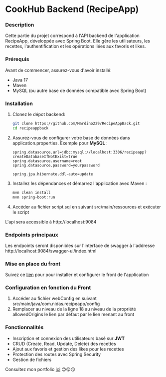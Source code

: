 # CookHub Backend (RecipeApp)

### Description

Cette partie du projet correspond à l'API backend de 
l'application RecipeApp, 
développée avec Spring Boot. 
Elle gère les utilisateurs, les recettes, l'authentification et 
les opérations liées aux favoris et likes.

### Prérequis 

Avant de commencer, assurez-vous d'avoir installé: 

 - Java 17
 - Maven
 - MySQL (ou autre base de données compatible avec Spring Boot)

### Installation

1. Clonez le dépot backend:
    
    ```bash 
    git clone https://github.com/Mardino229/RecipeAppBack.git
    cd recipeappback
    ```

2. Assurez-vous de configurer votre base de données dans application.properties. Exemple pour **MySQL** :

    ```properties 
    spring.datasource.url=jdbc:mysql://localhost:3306/recipeapp?createDatabaseIfNotExist=true
    spring.datasource.username=root
    spring.datasource.password=yourpassword
   
    spring.jpa.hibernate.ddl-auto=update

3. Installez les dépendances et démarrez l'application avec Maven : 
    
    ```bash
    mvn clean install
    mvn spring-boot:run
    ```

4. Accéder au fichier script.sql en suivant src/main/ressources et exécuter le script

L'api sera accessible à http://localhost:9084

### Endpoints principaux

Les endpoints seront disponibles sur l'interface de swagger à l'addresse http://localhost:9084/swagger-ui/index.html

### Mise en place du front 

Suivez ce [lien](https://github.com/Mardino229/RecipeApp) pour pour installer et configurer le front de l'application

### Configuration en fonction du Front 

1. Accéder au fichier webConfig en suivant src/main/java/com.nidas.recipeapp/config
2. Remplacer au niveau de la ligne 18 au niveau de la propriété allowedOrigins le lien par défaut par le lien menant au front 

### Fonctionnalités 

 - Inscription et connexion des utilisateurs basé sur **JWT**
 - CRUD (Create, Read, Update, Delete) des recettes
 - Ajout aux favoris et gestion des likes pour les recettes
 - Protection des routes avec Spring Security
 - Gestion de fichiers

Consultez mon portfolio [ici](https://mardino229.github.io/myportfolio/) 😊😜😏